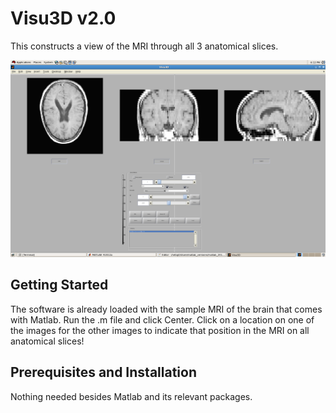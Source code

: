 # Visu3D v2.0

This constructs a view of the MRI through all 3 anatomical slices.

![Visu3d](Visu3D.png)

## Getting Started

The software is already loaded with the sample MRI of the brain that comes with Matlab.
Run the .m file and click Center. Click on a location on one of the images for the other images to indicate that position in the MRI on all anatomical slices!

## Prerequisites and Installation

Nothing needed besides Matlab and its relevant packages.
